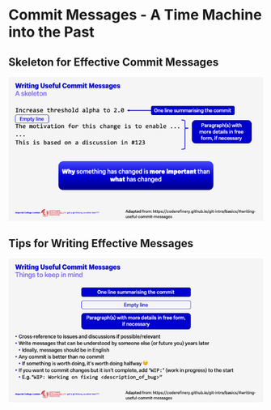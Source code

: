 # Commit Messages - A Time Machine into the Past

## Skeleton for Effective Commit Messages

![Skeleton for effective commit messages](images/skeleton-commit-message.png)

## Tips for Writing Effective Messages

![Tips for writing effective messages](images/useful-commit-message-tips.png)
